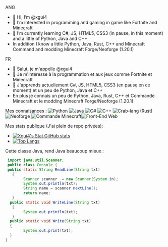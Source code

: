 ANG
- 👋 Hi, I’m @xgui4
- 👀 I’m interested in programming and gaming in game like Fortnite and Minecraft
- 🌱 I’m currently learning C#, JS, HTML5, CSS3 (in pause, in this moment) and a little of Python, Java and C++
- In addition I know a little Python, Java, Rust, C++ and Minecraft Command and modding Minecraft Forge/Neoforge (1.20.1)
  
FR
- 👋 Salut, je m'appelle @xgui4
- 👀 Je m'intéresse à la programmation et aux jeux comme Fortnite et Minecraft
- 🌱 J'apprends actuellement C#, JS, HTML5, CSS3 (en pause en ce moment) et un peu de Python, Java et C++
- En plus je connais un peu de Python, Java, Rust, C++ et Commande Minecraft et le modding Minecraft Forge/Neoforge (1.20.1)

Mes connaisances : 
  ![Python](https://github.com/xgui4/xgui4/assets/134389196/20855c91-1775-4d5e-9670-e0483641c47e) ![Java](https://github.com/xgui4/xgui4/assets/134389196/98fb7724-cfbe-4a6b-bb75-6a0dd4bcd448) ![C#](https://github.com/xgui4/xgui4/assets/134389196/9d9e4d47-c113-4949-9f02-557e6d35185b) ![C++](https://upload.wikimedia.org/wikipedia/commons/thumb/1/18/ISO_C%2B%2B_Logo.svg/180px-ISO_C%2B%2B_Logo.svg.png) ![Crab-lang (Rust)](https://upload.wikimedia.org/wikipedia/commons/thumb/2/20/Rustacean-orig-noshadow.svg/1280px-Rustacean-orig-noshadow.svg.png) ![Neoforge](https://github.com/xgui4/xgui4/assets/134389196/6872e381-9022-4209-a980-73cff8414b3a)
  ![Commande Minecraft](https://github.com/xgui4/xgui4/assets/134389196/16ec6677-f088-49c4-b9f5-0902912a25f6)![Front-End Web](https://github.com/xgui4/xgui4/assets/134389196/393ac7fb-410d-4c4b-adb2-39f235748497)

Mes stats publique (J'ai plein de repo privées): 
- [![Xgui4's Stat GitHub stats](https://github-readme-stats.vercel.app/api?username=xgui4)](https://github.com/anuraghazra/github-readme-stats)
- [![Top Langs](https://github-readme-stats-git-masterrstaa-rickstaa.vercel.app/api/top-langs/?username=xgui4)](https://github.com/anuraghazra/github-readme-stats)

Cette classe Java, rend Java beaucoup mieux :
``` java
 import java.util.Scanner;
 public class Console {
 public static String ReadLine(String txt)
   {
        Scanner scanner  = new Scanner(System.in);
        System.out.println(txt);
        String name = scanner.nextLine();
        return name;
   }
  public static void WriteLine(String txt)
   {
        System.out.println(txt);
   }
  public static void Write(String txt)
  {
        System.out.print(txt);
  }
} 
```
